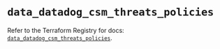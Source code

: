 # `data_datadog_csm_threats_policies`

Refer to the Terraform Registry for docs: [`data_datadog_csm_threats_policies`](https://registry.terraform.io/providers/datadog/datadog/3.72.0/docs/data-sources/csm_threats_policies).
